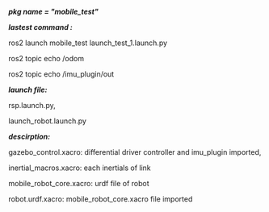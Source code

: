 ***pkg name = "mobile_test"***



***lastest command :***

ros2 launch mobile_test launch_test_1.launch.py

ros2 topic echo /odom

ros2 topic echo /imu_plugin/out



***launch file:*** 

rsp.launch.py, 

launch_robot.launch.py

***descirption:*** 

  gazebo_control.xacro: differential driver controller and imu_plugin imported,
  
  inertial_macros.xacro: each inertials of link
  
  mobile_robot_core.xacro: urdf file of robot
  
  robot.urdf.xacro: mobile_robot_core.xacro file imported
